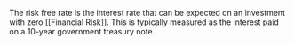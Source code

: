 The risk free rate is the interest rate that can be expected on an investment with zero [[Financial Risk]]. This is typically measured as the interest paid on a 10-year government treasury note.